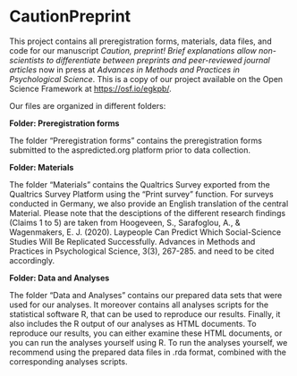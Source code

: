 # CautionPreprint

This project contains all preregistration forms, materials, data files, and code for our manuscript <i>Caution, preprint! Brief explanations allow non-scientists to differentiate between preprints and peer-reviewed journal articles</i> now in press at <i>Advances in Methods and Practices in Psychological Science</i>. This is a copy of our project available on the Open Science Framework at https://osf.io/egkpb/.




Our files are organized in different folders:

<b>Folder: Preregistration forms</b>

The folder “Preregistration forms” contains the preregistration forms submitted to the aspredicted.org platform prior to data collection.

<b>Folder: Materials</b>

The folder “Materials” contains the Qualtrics Survey exported from the Qualtrics Survey Platform using the “Print survey” function. For surveys conducted in Germany, we also provide an English translation of the central Material. Please note that the desciptions of the different research findings (Claims 1 to 5) are taken from Hoogeveen, S., Sarafoglou, A., & Wagenmakers, E. J. (2020). Laypeople Can Predict Which Social-Science Studies Will Be Replicated Successfully. Advances in Methods and Practices in Psychological Science, 3(3), 267-285. and need to be cited accordingly.

<b>Folder: Data and Analyses</b>

The folder “Data and Analyses” contains our prepared data sets that were used for our analyses. It moreover contains all analyses scripts for the statistical software R, that can be used to reproduce our results. Finally, it also includes the R output of our analyses as HTML documents. To reproduce our results, you can either examine these HTML documents, or you can run the analyses yourself using R. To run the analyses yourself, we recommend using the prepared data files in .rda format, combined with the corresponding analyses scripts.

